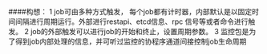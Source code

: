 ####构想：
1  job可由多种方式触发， 每个job都有计时器，内部默认是以固定时间间隔进行周期运行。外部进行restapi、etcd信息、rpc
信号等或者命令进行触发。
2  job的外部触发可以进行job的开始和终止，设置周期参数。
3  监控包是为了得到job内部处理的信息，并可听过监控的协程序通道间接控制job生命周期
